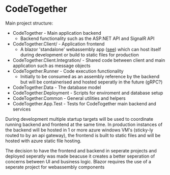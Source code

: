 
# CodeTogether

Main project structure:
- CodeTogether - Main application backend
	- Backend functionality such as the ASP.NET API and SignalR API
- CodeTogether.Client/ - Application frontend
	- A blazor 'standalone' webassembly app ([see](https://learn.microsoft.com/en-us/aspnet/core/blazor/hosting-models?view=aspnetcore-8.0)) which can host itself during development or build to static files for production
- CodeTogether.Client.Integration/ - Shared code between client and main application such as message objects
- CodeTogether.Runner - Code execution functionality
	- Initially to be consumed as an assembly reference by the backend but will be containerised and hosted seperatly in the future (gRPC?)
- CodeTogether.Data - The database model
- CodeTogether.Deployment - Scripts for enviroment and database setup
- CodeTogether.Common - General utilities and helpers
- CodeTogether.App.Test - Tests for CodeTogether main backend and services

During development multiple startup targets will be used to coordinate running backend and frontend at the same time.
In production instances of the backend will be hosted in 1 or more azure windows VM's (sticky-ly routed to by an api gateway), the frontend is built to static files and will be hosted with azure static file hosting.

The decision to have the frontend and backend in seperate projects and deployed seperatly was made beacuse it creates a better seperation of concerns between UI and business logic. Blazor requires the use of a seperate project for webassembly components